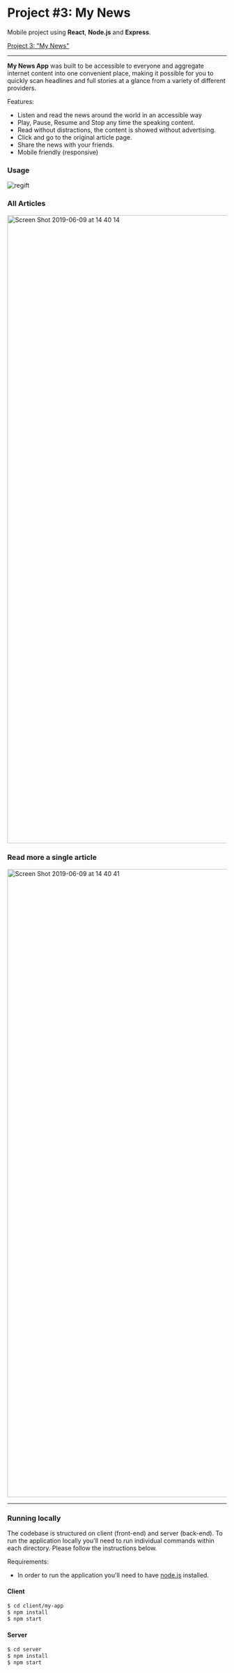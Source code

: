 # Project #3: My News

Mobile project using **React**, **Node.js** and **Express**.  </br>

<a href="http://bit.ly/mmm-my-news" target="_blank">Project 3: "My News"</a>

---
**My News App** was built to be accessible to everyone and aggregate internet content into one convenient place, making it possible for you to quickly scan headlines and full stories at a glance from a variety of different providers.

Features:
- Listen and read the news around the world in an accessible way
- Play, Pause, Resume and Stop any time the speaking content.
- Read without distractions, the content is showed without advertising.
- Click and go to the original article page.
- Share the news with your friends.
- Mobile friendly (responsive)


### Usage
![regift](https://user-images.githubusercontent.com/33978352/59177972-04522a80-8ba1-11e9-9588-9de102f621d0.gif)

### All Articles
<img width="1440" alt="Screen Shot 2019-06-09 at 14 40 14" src="https://user-images.githubusercontent.com/33978352/59155169-0b0c6f00-8ac7-11e9-9c4b-c78b9f4af01c.png">

### Read more a single article
<img width="1440" alt="Screen Shot 2019-06-09 at 14 40 41" src="https://user-images.githubusercontent.com/33978352/59155171-12337d00-8ac7-11e9-901d-6d58ade46db5.png">

---

### Running locally

The codebase is structured on client (front-end) and server (back-end). To run the application locally you'll need to run individual commands within each directory. Please follow the instructions below.

Requirements:

* In order to run the application you'll need to have [node.js](https://nodejs.org/en/download/) installed.

#### Client

```sh
$ cd client/my-app
$ npm install
$ npm start
```

#### Server

```sh
$ cd server
$ npm install
$ npm start
```